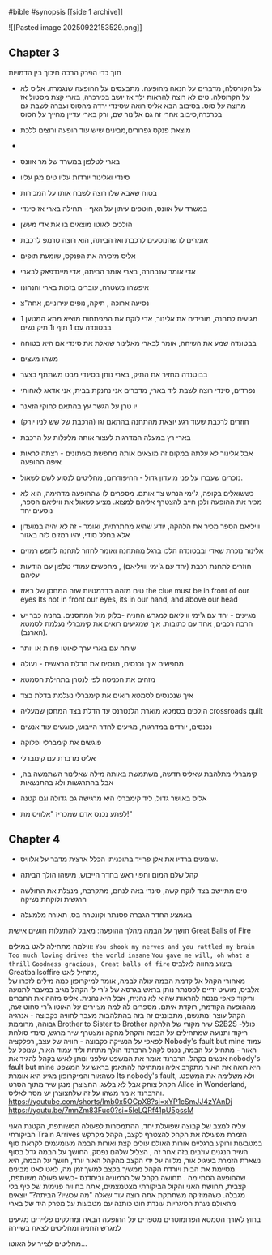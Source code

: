   #bible  #synopsis
[[side 1 archive]]

![[Pasted image 20250922153529.png]]

## Chapter 3 

תוך כדי הפרק הרבה חיכוך בין הדמויות

- על הקורסלה, מדברים על הנאה מהופעה. מתבעסים על ההופעה שנגמרה. אליס לא על הקרוסלה. טים לא רוצה להראות ילד אז יושב בכירכרה, בארי קצת מסטול אז מרוצה על סוס. בסיבוב הבא אליס רואה שסינדי ירדה מהסוס ועברה לשבת גם בכרכרה,סיבוב אחרי זה גם אלינור שם, ורק בארי עדיין מחייך על הסוס

- מוצאת פנקס גפרורים,מבינים שיש עוד הופעה ורוצים ללכת
- 
- בארי לטלפון במשרד של מר אוונס

- סינדי ואלינור יורדות עליו טים מגן עליו

- בטוח שאבא שלו רוצה לשבח אותו על המכירות

- במשרד של אוונס, חוטפים עיתון על האף - תחילה בארי אז סינדי

- הולכים לאוטו מוצאים בו את אדי מעשן

- אומרים לו שהנוסעים לרכבת ואז הביתה, הוא רוצה טרמפ לרכבת

- אליס מזכירה את הפנקס, שומעת תופים

- אדי אומר שנבחרה, בארי אומר הביתה, אדי מיינדפאק לבארי

- איפשהו משטרה, עוברים בזכות בארי והנהונו

- נסיעה ארוכה , תיקה, נופים עירוניים, אחה"צ

- מגיעים לתחנה, מורידים את אלינור, אדי לוקח את המפתחות מוציא מתא המטען 1 בבטונדה עם 1 תוף ו1 תיק נשים

- בבטונדה שמע את השיחה, אומר לבארי מאלינור שואלת את סינדי אם היא בטוחה
- משהו מעצים

- בבוטנדה מחזיר את התיק, בארי נותן בסינדי מבט משתתף בצער

- נפרדים, סינדי רוצה לשבת ליד בארי, מדברים אני נחנקת בבית, אני אדאג לאחותי

- יו טרן על הגשר עץ בהתאם לחוקי הזאנר

- חוזרים לרכבת שעוד רגע יוצאת מהתחנה בהתאם וגו (הרכבת של שש לניו יורק) 

- בארי רץ במעלה המדרגות לעצור אותה מלעלות על הרכבת
- אבל אלינור לא עלתה במקום זה מוצאים אותה מחפשת בעיתונים - רצתה לראות איפה ההופעה

- נזכרים שעברו על פני מועדון גדול - ההיפודרום, מחליטים לנסוע לשם לשאול. 

- כששואלים בקופה, ג'ימי הנחש צד אותם. מספרים לו שההופעה מדהימה, הוא לא מכיר את ההופעה ולכן חייב להצטרף אליהם למצוא. מציע לשאול את וויליאם הספר, נוסעים יחד
- וויליאם הספר מכיר את הלהקה, יודע שהיא מחתרתית, ואומר - זה לא יהיה במועדון אלא בחלל סודי, יהיו רמזים לזה באזור
- אלינור נזכרת שאדי ובבטונדה הלכו ברגל מהתחנה ואומר לחזור לתחנה לחפש רמזים
- חוזרים לתחנת רכבת (יחד עם ג'ימי ווויליאם) , מחפשים עמודי טלפון עם הודעות עליהם
- טים מזהה בדרמטיות שזה המחסן של באזז 
  the clue must be in front of our eyes
  Its not in front our eyes, its in our hand, and above our head

- מגיעים - יחד עם ג'ימי וויליאם למגרש החניה -בלוק  מול המחסנים. בחניה כבר יש הרבה רכבים, אחד עם כתובות. איך שמגיעים רואים את קימברלי נעלמת לסמטא (הארנב).
- שיחה עם בארי ערך לאוטו פחות או יותר
- מחפשים איך נכנסים, מנסים את הדלת הראשית - נעולה
- מזהים את הכניסה לפי לנטרן בתחילת הסמטא
- איך שנכנסים לסמטא רואים את קימברלי נעלמת בדלת בצד
- הולכים בסמטא מוארת הלנטרנס עד הדלת בצד המחסן שמעליה crossroads quilt
- נכנסים, יורדים במדרגות, מגיעים לחדר הייבוש, פוגשים עוד אנשים
- פוגשים את קימברלי ופלוקה
-  אליס מדברת עם קימברלי 
- קימברלי מתלהבת שאליס חדשה, משתמשת באותה מילה שאלינור השתמשה בה, אבל בהתרגשות ולא בהתנשאות
- אליס באושר גדול, ליד קימברלי היא מרגישה גם גדולה וגם קטנה
-  לפתע נכנס אדם שמכריז "אלוויס מת!"

## Chapter 4 

- שומעים ברדיו את אלן פרייד בתוכניתו הכלל ארצית מדבר על אלוויס. 

- קהל שלם המום וחפוי ראש בחדר הייבוש, מישהו הולך הביתה

- טים מתיישב בצד לוקח קשה, סינדי באה לנחם, מתקרבת, מנצלת את החולשה הרגשית ולוקחת נשיקה

- באמצע החדר הגברה פסנתר וקונטרה בס, תאורה מלמעלה




חושך על הבמה
מהלך ההופעה:
מאבל להתעלות חושים אישית Great Balls of Fire

ווילמה מתחילה לאט במילים: 
		`You shook my nerves and you rattled my brain`
		`Too much loving drives the world insane`
		`You gave me will, oh what a thrill`
		`Goodness gracious, Great balls of fire`
ביצוע מחווה לאלביס Greatballsoffire מתחיל לאט,  
מאחורי הקהל אל קדמת הבמה 
עולה לבמה, אומר למיקרופון כמה מילים לזכרו של אלביס, מושיט ידיים לפסנתר
נותן בראש בגרסא של ג'רי לי 
הקהל מגיב במעבר לתנועה וריקוד
פאפי מנסה להראות שהיא לא נהנית, אבל היא נהנית.
אליס מזהה את החברים מההופעה הקודמת, רוקדת איתם. מספרים לה למה מציירים על האוטו 
ג'רי סחוט זעה, הקהל עוצר ומתנשם, מתבוננים זה בזה בהתלהבות
מעבר לחוויה כקבוצה - אנרגיה גבוהה, מרוממת Brother to Sister to Brother
שיר מקורי של הלהקה S2B2S -כולל ריקוד ותנועה שמתחילים על הבמה והקהל מחקה ומצטרף
שיר מרגש, סינדי סולחת לפאפי על הנשיקה
כקבוצה - חוויה של עצב, רפלקציה Nobody's fault but mine
עמוד האור - מתחיל על הבמה, נכנס לקהל
הרברנד הולך מתחת וליד עמוד האור, שנופל על אנשים בקהל. הרברנד אומר את המשפט שלפני ונותן לאיש בקהל להגיד את nobody's fault but mine
היא רואה את האור מתקרב אליה ומתחילה להתאמן בראש על המשפט
כשהאור והמיקרופון מגיע היא אומרת Its nobody's fault, ולא משלימה את המשפט. הקהל צוחק אבל לא בלעג. החצוצרן מנגן שיר מתוך הסרט Alice in Wonderland, והרברנד אומר משהו על זה שלחצוצרן יש מסר לאליס.
https://youtube.com/shorts/lmb0x5OCpX8?si=xYP1cSmJJ4zYAnDj
https://youtu.be/7mnZm83Fuc0?si=5leLQRf41pU5pssM


עליה למצב של קבוצה שפועלת יחד, ההתמסרות לפעולה המשותפת, הקטנת האני הביקורתי Train Arrives
הזמרת מפעילה את הקהל להצטרף לקצב, הקהל מקרקש במטבעות ורוקע ברגליים
אורות האולם עולים קצת ואורות הבמה מעומעמים 
לקראת סוף השיר הנגנים עוזבים בזה אחר זה , הצליל שלהם נפסק, החושך על הבמה גדל
בסוף נשארת הזמרת בעיגול אור, מלווה על ידי הקצב מהקהל
האור יורד, חושך על הבמה, היא מסיימת את הבית ויורדת
הקהל ממשיך בקצב למשך זמן מה, לאט לאט מבינים שההופעה הסתיימה
. תחושה בקהל של הרמוניה וביחדנס -כשיש פעולה משותפת, קצבית, תחושת האני והקול הביקורתי מצטמצמים, אתה בחוויה פנימית של כיף בלי מגבלה. כשהמוזיקה משתתקת אתה רוצה עוד
שאלה "מה עכשיו? הביתה?" יוצאים מהאולם
נערת הסיגריות עונדת חוט כותנה עם מטבעות על מפרק היד של בארי

בחוץ לאורך הסמטא הפרומוטרים מספרים על ההופעה הבאה ומחלקים פליירים
מגיעים למגרש החניה ומחליטים לצאת בשיירה



מחליטים לצייר על האוטו… 





